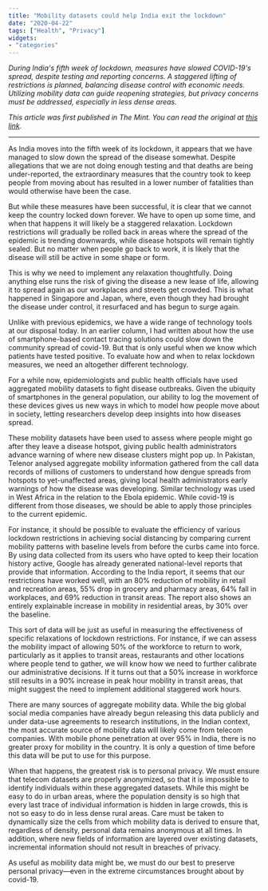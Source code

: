 ```yaml
---
title: "Mobility datasets could help India exit the lockdown"
date: "2020-04-22"
tags: ["Health", "Privacy"]
widgets: 
- "categories"
---
```


*During India's fifth week of lockdown, measures have slowed COVID-19's spread, despite testing and reporting concerns. A staggered lifting of restrictions is planned, balancing disease control with economic needs. Utilizing mobility data can guide reopening strategies, but privacy concerns must be addressed, especially in less dense areas.*
<!--more-->
*This article was first published in The Mint. You can read the original at [this link](https://www.livemint.com/opinion/columns/mobility-datasets-could-help-india-exit-the-lockdown-11587486443808.html).*

---

As India moves into the fifth week of its lockdown, it appears that we have managed to slow down the spread of the disease somewhat. Despite allegations that we are not doing enough testing and that deaths are being under-reported, the extraordinary measures that the country took to keep people from moving about has resulted in a lower number of fatalities than would otherwise have been the case.

But while these measures have been successful, it is clear that we cannot keep the country locked down forever. We have to open up some time, and when that happens it will likely be a staggered relaxation. Lockdown restrictions will gradually be rolled back in areas where the spread of the epidemic is trending downwards, while disease hotspots will remain tightly sealed. But no matter when people go back to work, it is likely that the disease will still be active in some shape or form.

This is why we need to implement any relaxation thoughtfully. Doing anything else runs the risk of giving the disease a new lease of life, allowing it to spread again as our workplaces and streets get crowded. This is what happened in Singapore and Japan, where, even though they had brought the disease under control, it resurfaced and has begun to surge again.

Unlike with previous epidemics, we have a wide range of technology tools at our disposal today. In an earlier column, I had written about how the use of smartphone-based contact tracing solutions could slow down the community spread of covid-19. But that is only useful when we know which patients have tested positive. To evaluate how and when to relax lockdown measures, we need an altogether different technology.

For a while now, epidemiologists and public health officials have used aggregated mobility datasets to fight disease outbreaks. Given the ubiquity of smartphones in the general population, our ability to log the movement of these devices gives us new ways in which to model how people move about in society, letting researchers develop deep insights into how diseases spread.

These mobility datasets have been used to assess where people might go after they leave a disease hotspot, giving public health administrators advance warning of where new disease clusters might pop up. In Pakistan, Telenor analysed aggregate mobility information gathered from the call data records of millions of customers to understand how dengue spreads from hotspots to yet-unaffected areas, giving local health administrators early warnings of how the disease was developing. Similar technology was used in West Africa in the relation to the Ebola epidemic. While covid-19 is different from those diseases, we should be able to apply those principles to the current epidemic.

For instance, it should be possible to evaluate the efficiency of various lockdown restrictions in achieving social distancing by comparing current mobility patterns with baseline levels from before the curbs came into force. By using data collected from its users who have opted to keep their location history active, Google has already generated national-level reports that provide that information. According to the India report, it seems that our restrictions have worked well, with an 80% reduction of mobility in retail and recreation areas, 55% drop in grocery and pharmacy areas, 64% fall in workplaces, and 69% reduction in transit areas. The report also shows an entirely explainable increase in mobility in residential areas, by 30% over the baseline.

This sort of data will be just as useful in measuring the effectiveness of specific relaxations of lockdown restrictions. For instance, if we can assess the mobility impact of allowing 50% of the workforce to return to work, particularly as it applies to transit areas, restaurants and other locations where people tend to gather, we will know how we need to further calibrate our administrative decisions. If it turns out that a 50% increase in workforce still results in a 90% increase in peak hour mobility in transit areas, that might suggest the need to implement additional staggered work hours.

There are many sources of aggregate mobility data. While the big global social media companies have already begun releasing this data publicly and under data-use agreements to research institutions, in the Indian context, the most accurate source of mobility data will likely come from telecom companies. With mobile phone penetration at over 95% in India, there is no greater proxy for mobility in the country. It is only a question of time before this data will be put to use for this purpose.

When that happens, the greatest risk is to personal privacy. We must ensure that telecom datasets are properly anonymized, so that it is impossible to identify individuals within these aggregated datasets. While this might be easy to do in urban areas, where the population density is so high that every last trace of individual information is hidden in large crowds, this is not so easy to do in less dense rural areas. Care must be taken to dynamically size the cells from which mobility data is derived to ensure that, regardless of density, personal data remains anonymous at all times. In addition, where new fields of information are layered over existing datasets, incremental information should not result in breaches of privacy.

As useful as mobility data might be, we must do our best to preserve personal privacy—even in the extreme circumstances brought about by covid-19.


